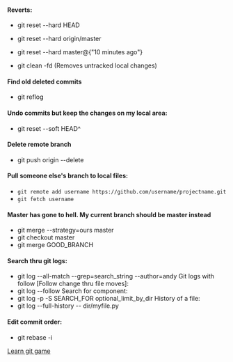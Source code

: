 #### Reverts:
* git reset --hard HEAD

* git reset --hard origin/master

* git reset --hard master@{"10 minutes ago"}   

* git clean -fd (Removes untracked local changes)

#### Find old deleted commits

* git reflog

#### Undo commits but keep the changes on my local area:
* git reset --soft HEAD^


#### Delete remote branch
* git push origin --delete 

#### Pull someone else's branch to local files:
*  `git remote add username https://github.com/username/projectname.git  `
*  `git fetch username`

#### Master has gone to hell. My current branch should be master instead
* git merge --strategy=ours master
* git checkout master
* git merge GOOD_BRANCH


#### Search thru git logs:
* git log --all-match --grep=search_string --author=andy
Git logs with follow [Follow change thru file moves]:
* git log --follow
Search for component:
* git log -p -S SEARCH_FOR optional_limit_by_dir
History of a file:
* git log --full-history -- dir/myfile.py

#### Edit commit order:
* git rebase -i

[Learn git game](https://learngitbranching.js.org/)
